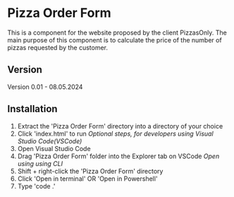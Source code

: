 # Pizza Order Form
This is a component for the website proposed by the client PizzasOnly. The main purpose of this component is to calculate the price of the number of pizzas requested by the customer.

## Version
Version 0.01 - 08.05.2024

## Installation
1. Extract the 'Pizza Order Form' directory into a directory of your choice
2. Click 'index.html' to run
*Optional steps, for developers using Visual Studio Code(VSCode)*
1. Open Visual Studio Code
2. Drag 'Pizza Order Form' folder into the Explorer tab on VSCode
*Open using using CLI*
1. Shift + right-click the 'Pizza Order Form' directory
2. Click 'Open in terminal' OR 'Open in Powershell'
3. Type 'code .'
